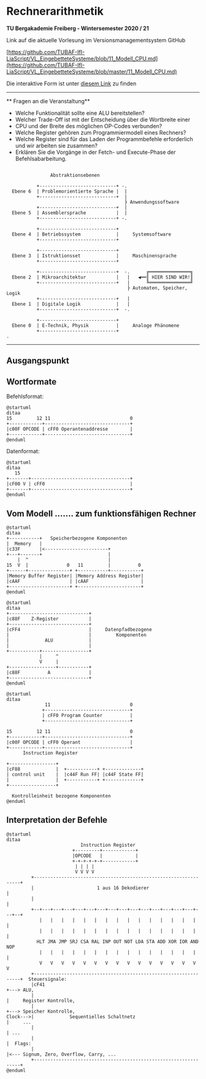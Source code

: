 <!--

author:   Sebastian Zug & André Dietrich & Fabian Bär
email:    sebastian.zug@informatik.tu-freiberg.de & andre.dietrich@informatik.tu-freiberg.de & fabian.baer@student.tu-freiberg.de
version:  0.0.4
language: de
narrator: Deutsch Female

import:  https://raw.githubusercontent.com/liascript-templates/plantUML/master/README.md

mark: <span style="background-color: @0;
                                  display: flex;
                                  width: calc(100% + 32px);
                                  margin: -16px;
                                  padding: 6px 16px 6px 16px;
                                  ">@1</span>
red:  @mark(#FF888888,@0)
blue: @mark(lightblue,@0)
gray: @mark(gray,@0)
-->

# Rechnerarithmetik

**TU Bergakademie Freiberg - Wintersemester 2020 / 21**

Link auf die aktuelle Vorlesung im Versionsmanagementsystem GitHub

[https://github.com/TUBAF-IfI-LiaScript/VL_EingebetteteSysteme/blob/11_Modell_CPU.md](https://github.com/TUBAF-IfI-LiaScript/VL_EingebetteteSysteme/blob/master/11_Modell_CPU.md)

Die interaktive Form ist unter [diesem Link](https://liascript.github.io/course/?https://raw.githubusercontent.com/TUBAF-IfI-LiaScript/VL_EingebetteteSysteme/master/11_Modell_CPU.md#1) zu finden


---------------------------------------------------------------------

** Fragen an die Veranstaltung**

+ Welche Funktionalität sollte eine ALU bereitstellen?
+ Welcher Trade-Off ist mit der Entscheidung über die Wortbreite einer
+ CPU und der Breite des möglichen OP-Codes verbunden?
+ Welche Register gehören zum Programmiermodell eines Rechners?
+ Welche Register sind für das Laden der Programmbefehle erforderlich und wir arbeiten sie zusammen?
+ Erklären Sie die Vorgänge in der Fetch- und Execute-Phase der Befehlsabarbeitung.

<!--
style="width: 80%; min-width: 420px; max-width: 720px;"
-->
```ascii

                Abstraktionsebenen

           +----------------------------+ -.
  Ebene 6  | Problemorientierte Sprache |  |
           +----------------------------+  |
                                           ⎬ Anwendungssoftware
           +----------------------------+  |
  Ebene 5  | Assemblersprache           |  |
           +----------------------------+ -.

           +----------------------------+
  Ebene 4  | Betriebssystem             |     Systemsoftware
           +----------------------------+

           +----------------------------+
  Ebene 3  | Istruktionsset             |     Maschinensprache
           +----------------------------+

           +----------------------------+  -.      ╔═══════════════╗
  Ebene 2  | Mikroarchitektur           |   |   ◀══║ HIER SIND WIR!║
           +----------------------------+   |      ╚═══════════════╝
                                            ⎬ Automaten, Speicher, Logik
           +----------------------------+   |
  Ebene 1  | Digitale Logik             |   |
           +----------------------------+  -.

           +----------------------------+
  Ebene 0  | E-Technik, Physik          |     Analoge Phänomene
           +----------------------------+                                      .
```

---------------------------------------------------------------------

## Ausgangspunkt

## Wortformate

Befehlsformat:

```text @plantUML
@startuml
ditaa
15         12 11                             0
+------------+-------------------------------+
|c00F OPCODE | cFF0 Operantenaddresse        |
+------------+-------------------------------+
@enduml
```

Datenformat:

```text @plantUML
@startuml
ditaa
   15
+-------+------------------------------------+
|cF00 V | cFF0                               |
+-------+------------------------------------+
@enduml
```

## Vom Modell ....... zum funktionsfähigen Rechner

```text @plantUML
@startuml
ditaa
+-----------+   Speicherbezogene Komponenten
|  Memory   |
|c33F       |<-----------------------+
+---+-------+                        |
    |  ^                             |
15  V  |              0   11         |          0
+------+---------------+ +-----------+-----------+
|Memory Buffer Register| |Memory Address Register|
|cAAF                  | |cAAF                   |
+----------------------+ +-----------------------+
@enduml
```

```text @plantUML
@startuml
ditaa
+-----------------------------+
|c88F    Z-Register           |
+-----------------------------+
|cFF4                         |     Datenpfadbezogene
|                             |         Komponenten
|             ALU             |
|                             |
+-----------+-----------------+
            |     ^
            V     |
+-----------------+-----------+
|c88F          A              |
+-----------------------------+
@enduml
```

```text @plantUML
@startuml
ditaa
              11                             0
             +-------------------------------+
             | cFF0 Program Counter          |
             +-------------------------------+

15         12 11                             0
+------------+-------------------------------+
|c00F OPCODE | cFF0 Operant                  |
+------------+-------------------------------+
      Instruction Register

+-----------------+
|cF88             |  +-----------+ +-------------+
| control unit    |  |c44F Run FF| |c44F State FF|
|                 |  +-----------+ +-------------+
+-----------------+

  Kontrolleinheit bezogene Komponenten
@enduml
```
## Interpretation der Befehle

```text @plantUML
@startuml
ditaa
                           Instruction Register                                                                    
                        +---------+------------+                                                                   
                        |OPCODE   |            |                                                                   
                        +-+-+-+-+-+------------+                                                                   
                         | | | |                                                                                   
                         V V V V                                                                                   
         +-----------------------------------------------------------------+                                       
         |                       1 aus 16 Dekodierer                       |                                       
         |                                                                 |                                       
         +--+---+---+---+---+---+---+---+---+---+---+---+---+---+---+---+--+                                       
            |   |   |   |   |   |   |   |   |   |   |   |   |   |   |   |                                          
            |   |   |   |   |   |   |   |   |   |   |   |   |   |   |   |                                          
           HLT JMA JMP SRJ CSA RAL INP OUT NOT LDA STA ADD XOR IOR AND NOP                                         
            |   |   |   |   |   |   |   |   |   |   |   |   |   |   |   |                                          
            V   V   V   V   V   V   V   V   V   V   V   V   V   V   V   V                                          
         +-----------------------------------------------------------------+  Steuersignale:                       
         |cF41                                                             +---> ALU,                              
         |                                                                 |     Register Kontrolle,               
         |                                                                 +---> Speicher Kontrolle,               
Clock--->|             Sequentielles Schaltnetz                            |     ...                               
         |                                                                 | ...                                   
         |                                                                 |  Flags:                               
         |                                                                 |<--- Signum, Zero, Overflow, Carry, ...
         +-----------------------------------------------------------------+                                       
@enduml
```
